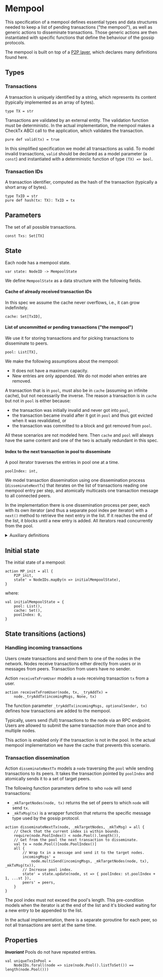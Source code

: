 # Mempool

This specification of a mempool defines essential types and data structures needed to keep a list of
pending transactions ("the mempool"), as well as generic actions to disseminate transactions. Those
generic actions are then instantiated with specific functions that define the behaviour of the
gossip protocols.

The mempool is built on top of a [P2P layer](p2p.md), which declares many definitions found here.

## Types

### Transactions

A transaction is uniquely identified by a string, which represents its content (typically
implemented as an array of bytes).
```bluespec "types" +=
type TX = str
```

Transactions are validated by an external entity. The validation function must be deterministic. In
the actual implementation, the mempool makes a CheckTx ABCI call to the application, which validates
the transaction. 
```bluespec "types" +=
pure def valid(tx) = true
```

In this simplified specification we model all transactions as valid. To model invalid transactions,
`valid` should be declared as a model parameter (a `const`) and instantiated with a deterministic
function of type `(TX) => bool`.

### Transaction IDs

A transaction identifier, computed as the hash of the transaction (typically a short array of
bytes).
```bluespec "types" +=
type TxID = str
pure def hash(tx: TX): TxID = tx
```

## Parameters
        
The set of all possible transactions.
```bluespec "params" +=
const Txs: Set[TX]
```

## State

Each node has a mempool state.
```bluespec "state" +=
var state: NodeID -> MempoolState
```

We define `MempoolState` as a data structure with the following fields.

#### Cache of already received transaction IDs

In this spec we assume the cache never overflows, i.e., it can grow indefinitely.
```bluespec "mempoolstate" +=
cache: Set[TxID],
```

#### List of uncommitted or pending transactions ("the mempool")

We use it for storing transactions and for picking transactions to disseminate to peers.
```bluespec "mempoolstate" +=
pool: List[TX],
```

We make the following assumptions about the mempool:
- It does not have a maximum capacity.
- New entries are only appended. We do not model when entries are removed.

A transaction that is in `pool`, must also be in `cache` (assuming an infinite cache), but not
necessarily the inverse. The reason a transaction is in `cache` but not in `pool` is either because: 
- the transaction was initially invalid and never got into `pool`, 
- the transaction became invalid after it got in `pool` and thus got evicted when it was
  revalidated, or
- the transaction was committed to a block and got removed from `pool`.

All these scenarios are not modeled here. Then `cache` and `pool` will always have the same content
and one of the two is actually redundant in this spec.

#### Index to the next transaction in pool to disseminate

A pool iterator traverses the entries in pool one at a time.
```bluespec "mempoolstate" +=
poolIndex: int,
```
We model transaction dissemination using one dissemination process (`disseminateNextTx`) that
iterates on the list of transactions reading one mempool entry per step, and atomically multicasts
one transaction message to all connected peers.

In the implementation there is one dissemination process per peer, each with its own iterator (and
thus a separate pool index per iterator) with a `next()` method to retrieve the next entry in the
list. If it reaches the end of the list, it blocks until a new entry is added. All iterators read
concurrently from the pool.

<details>
  <summary>Auxiliary definitions</summary>

```bluespec "auxstate" +=
def Cache(node) = state.get(node).cache
def Pool(node) = state.get(node).pool
def PoolIndex(node) = state.get(node).poolIndex
```
</details>

## Initial state

The initial state of a mempool:
```bluespec "actions" +=
action MP_init = all {
    P2P_init,
    state' = NodeIDs.mapBy(n => initialMempoolState),
}
```
where:
```bluespec "actions" +=
val initialMempoolState = {
    pool: List(),
    cache: Set(),
    poolIndex: 0,
}
```

## State transitions (actions)

### Handling incoming transactions

Users create transactions and send them to one of the nodes in the network. Nodes receive
transactions either directly from users or in messages from peers. Transaction from users have no
sender.

Action `receiveTxFromUser` models a `node` receiving transaction `tx` from a user.
```bluespec "actions" +=
action receiveTxFromUser(node, tx, _tryAddTx) =
    node._tryAddTx(incomingMsgs, None, tx)
```
The function parameter `_tryAddTx(incomingMsgs, optionalSender, tx)` defines how transactions are
added to the mempool.

Typically, users send (full) transactions to the node via an RPC endpoint. Users are allowed to
submit the same transaction more than once and to multiple nodes.

This action is enabled only if the transaction is not in the pool. In the actual mempool
implementation we have the cache that prevents this scenario.

### Transaction dissemination

Action `disseminateNextTx` models a `node` traversing the `pool` while sending transactions to its
peers. It takes the transaction pointed by `poolIndex` and atomically sends it to a set of target
peers.

The following function parameters define to who `node` will send transactions:
- `_mkTargetNodes(node, tx)` returns the set of peers to which `node`
  will send `tx`.
- `_mkTxMsg(tx)` is a wrapper function that returns the specific message
  type used by the gossip protocol.
```bluespec "actions" +=
action disseminateNextTx(node, _mkTargetNodes, _mkTxMsg) = all {
    // Check that the current index is within bounds. 
    require(node.PoolIndex() < node.Pool().length()),
    // Get from the pool the next transaction to disseminate.
    val tx = node.Pool()[node.PoolIndex()]
    all {
        // Wrap tx in a message and send it to the target nodes.
        incomingMsgs' = 
            node.multiSend(incomingMsgs, _mkTargetNodes(node, tx), _mkTxMsg(tx)),
        // Increase pool index.
        state' = state.update(node, st => { poolIndex: st.poolIndex + 1, ...st }),
        peers' = peers,
    }
}
```

The pool index must not exceed the pool's length. This pre-condition models when the iterator is at
the end of the list and it's blocked waiting for a new entry to be appended to the list.

In the actual implementation, there is a separate goroutine for each peer, so not all transactions
are sent at the same time.

## Properties

_**Invariant**_ Pools do not have repeated entries.
```bluespec "properties" +=
val uniqueTxsInPool = 
    NodeIDs.forall(node => size(node.Pool().listToSet()) == length(node.Pool()))
```

<!--
```bluespec quint/mempool.qnt +=
// -*- mode: Bluespec; -*-

// File generated from markdown using https://github.com/driusan/lmt. DO NOT EDIT.

module mempool {
    import spells.* from "./spells"
    import p2p.* from "./p2p"
    export p2p.*

    //--------------------------------------------------------------------------
    // Types
    //--------------------------------------------------------------------------
    <<<types>>>

    //--------------------------------------------------------------------------
    // Parameters
    //--------------------------------------------------------------------------
    <<<params>>>

    //--------------------------------------------------------------------------
    // State
    //--------------------------------------------------------------------------
    <<<state>>>
    
    type MempoolState = {
        <<<mempoolstate>>>
    }
    
    // Auxiliary definitions
    <<<auxstate>>>

    //--------------------------------------------------------------------------
    // Actions
    //--------------------------------------------------------------------------
    <<<actions>>>

    //--------------------------------------------------------------------------
    // Properties
    //--------------------------------------------------------------------------
    <<<properties>>>

}
```
-->

